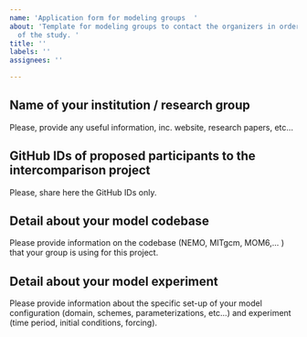 ```yaml
---
name: 'Application form for modeling groups  '
about: 'Template for modeling groups to contact the organizers in order to be part
  of the study. '
title: ''
labels: ''
assignees: ''

---
```


## Name of your institution / research group 
Please, provide any useful information, inc. website, research papers, etc…

## GitHub IDs of proposed participants to the intercomparison project 
Please, share here the GitHub IDs only. 

## Detail about your model codebase 
Please provide information on the codebase (NEMO, MITgcm, MOM6,… ) that your group is using for this project. 

## Detail about your model experiment 
Please provide information about the specific set-up of your model configuration (domain, schemes, parameterizations, etc…) and experiment (time period, initial conditions, forcing).
